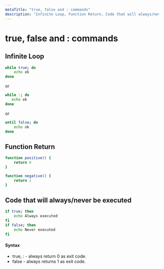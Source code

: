 ```yaml
---
metaTitle: "true, false and : commands"
description: "Infinite Loop, Function Return, Code that will always/never be executed"
---
```


# true, false and : commands



## Infinite Loop


```bash
while true; do
    echo ok
done

```

or

```bash
while :; do
   echo ok
done

```

or

```bash
until false; do
    echo ok
done

```



## Function Return


```bash
function positive() {
    return 0
}

function negative() {
    return 1
}

```



## Code that will always/never be executed


```bash
if true; then
    echo Always executed
fi
if false; then
    echo Never executed
fi

```



#### Syntax


- true, : - always return 0 as exit code.
- false - always returns 1 as exit code.

